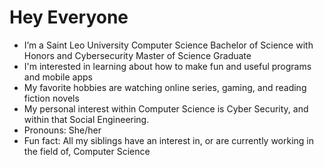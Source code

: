# Hey Everyone

- I’m a Saint Leo University Computer Science Bachelor of Science with Honors and Cybersecurity Master of Science Graduate
- I'm interested in learning about how to make fun and useful programs and mobile apps
- My favorite hobbies are watching online series, gaming, and reading fiction novels
- My personal interest within Computer Science is Cyber Security, and within that Social Engineering.
- Pronouns: She/her
- Fun fact: All my siblings have an interest in, or are currently working in the field of, Computer Science
